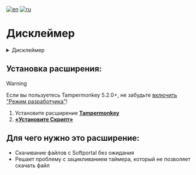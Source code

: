 <!-- readme links -->
[readme-ru]: README.md
[readme-en]: README-EN.md

<!-- Badges -->
[badge-en]: https://img.shields.io/badge/lang-English%20%F0%9F%87%AC%F0%9F%87%A7-white
[badge-ru]: https://img.shields.io/badge/%D1%8F%D0%B7%D1%8B%D0%BA-%D0%A0%D1%83%D1%81%D1%81%D0%BA%D0%B8%D0%B9%20%F0%9F%87%B7%F0%9F%87%BA-white

<!-- Install links -->
[jsext-dist]: https://raw.githubusercontent.com/Woofadort/Softportal-TimerBypass/master/bypass_ext.js
[devmode-enable]: https://www.tampermonkey.net/faq.php#Q209
[tampermonkey-link]: https://www.tampermonkey.net/index.php

[![en][badge-en]][readme-en]
[![ru][badge-ru]][readme-ru]

<!-- Disclaimer start -->
# Дисклеймер

<details>
<summary>Дисклеймер</summary>
ОТКАЗ ОТ ОТВЕТСТВЕННОСТИ. ДАННОЕ ПРОГРАММНОЕ ОБЕСПЕЧЕНИЕ ПРЕДОСТАВЛЯЕТСЯ &laquo;КАК ЕСТЬ&raquo;, БЕЗ КАКИХ-ЛИБО ЯВНЫХ ИЛИ ПОДРАЗУМЕВАЕМЫХ ГАРАНТИЙ, ВКЛЮЧАЯ, НО НЕ ОГРАНИЧИВАЯСЬ, ПОДРАЗУМЕВАЕМЫЕ ГАРАНТИИ ТОВАРНОЙ ПРИГОДНОСТИ, ПРИГОДНОСТИ ДЛЯ КОНКРЕТНОЙ ЦЕЛИ И ОТСУТСТВИЯ НАРУШЕНИЯ ПРАВ. ДАННОЕ ПРОГРАММНОЕ ОБЕСПЕЧЕНИЕ НЕ ПРЕДНАЗНАЧЕНО И НЕ РАЗРЕШЕНО ДЛЯ ИСПОЛЬЗОВАНИЯ В СИСТЕМАХ ИЛИ ПРИЛОЖЕНИЯХ, ГДЕ СБОЙ ПРОГРАММНОГО ОБЕСПЕЧЕНИЯ МОЖЕТ ПРИВЕСТИ К ТРАВМАМ ИЛИ СМЕРТИ. ОГРАНИЧЕНИЕ ОТВЕТСТВЕННОСТИ. Ни при каких обстоятельствах я не буду нести ответственности за любой прямой, косвенный, случайный, специальный, образцовый или последующий ущерб (включая, помимо прочего, приобретение заменяющих товаров или услуг; потерю использования, данных или прибыли; или перерыв в коммерческой деятельности), как бы он ни был вызван и по какой бы то ни было теории ответственности, будь то по контракту, строгая ответственность или деликт (включая халатность или иное), возникающий каким-либо образом из-за использования этого программного обеспечения, даже если я был предупрежден о возможности такого ущерба. ВЫ СОГЛАШАЕТЕСЬ ОСВОБОЖДАТЬ СЕБЯ ОТ ЛЮБЫХ ПРЕТЕНЗИЙ И РАСХОДОВ, ВОЗНИКШИХ В РЕЗУЛЬТАТЕ ИСПОЛЬЗОВАНИЯ ВАМИ ПРОГРАММНОГО ОБЕСПЕЧЕНИЯ ИЛИ НЕСАНКЦИОНИРОВАННОГО ИСПОЛЬЗОВАНИЯ. Владелец данного репозитория не несет ответственности за любой ущерб, возникший в результате использования этих инструментов. Они предназначены исключительно для законных целей. Используйте их на свой страх и риск. Это также исследовательский проект. Caveat emptor (предостережение покупателя).</details>

<!-- Disclaimer end -->


<!-- Content -->

## Установка расширения:

> [!WARNING]
> Если вы пользуетесь Tampermonkey 5.2.0+, не забудьте [включить "Режим разработчика"][devmode-enable]!

1. Установите расширение **[Tampermonkey][tampermonkey-link]**
2. **[«Установите Скрипт»][jsext-dist]**

## Для чего нужно это расширение:

- Скачивание файлов с Softportal без ожидания
- Решает проблему с зацикливанием таймера, который не позволяет скачать файл
